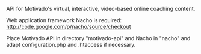 API for Motivado's virtual, interactive, video-based online coaching content.

Web application framework Nacho is required: http://code.google.com/p/nacho/source/checkout

Place Motivado API in directory "motivado-api" and Nacho in "nacho" and adapt configuration.php and .htaccess if necessary.